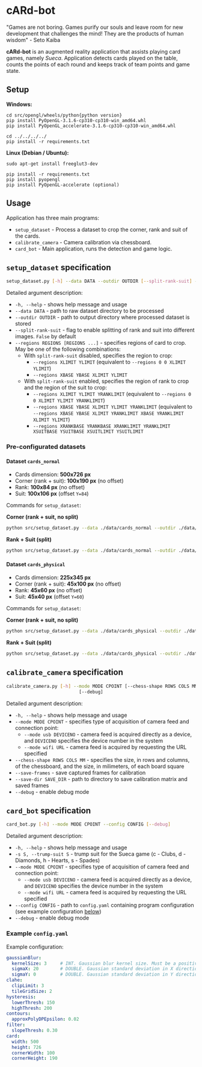 # cARd-bot
"Games are not boring. Games purify our souls and leave room for new development that challenges the mind! They are the products of human wisdom" - Seto Kaiba

**cARd-bot** is an augmented reality application that assists playing card games, namely *Sueca*. Application detects cards played on the table, counts the points of each round and keeps track of team points and game state.

## Setup

**Windows:**
```
cd src/opengl/wheels/python{python version}
pip install PyOpenGL-3.1.6-cp310-cp310-win_amd64.whl
pip install PyOpenGL_accelerate-3.1.6-cp310-cp310-win_amd64.whl

cd ../../../../
pip install -r requirements.txt
```

**Linux (Debian / Ubuntu):**
```
sudo apt-get install freeglut3-dev

pip install -r requirements.txt
pip install pyopengl
pip install PyOpenGL-accelerate (optional)
```

## Usage
Application has three main programs:
- `setup_dataset` - Process a dataset to crop the corner, rank and suit of the cards.
- `calibrate_camera` - Camera calibration via chessboard.
- `card_bot` - Main application, runs the detection and game logic.

## `setup_dataset` specification
```sh
setup_dataset.py [-h] --data DATA --outdir OUTDIR [--split-rank-suit] --regions REGIONS [REGIONS ...]
```

Detailed argument description:
- `-h, --help` - shows help message and usage
- `--data DATA` - path to raw dataset directory to be processed
- `--outdir OUTDIR` - path to output directory where processed dataset is stored
- `--split-rank-suit` - flag to enable splitting of rank and suit into different images. `False` by default
- `--regions REGIONS [REGIONS ...]` - specifies regions of card to crop. May be one of the following combinations:
  - With `split-rank-suit` disabled, specifies the region to crop:
    - `--regions XLIMIT YLIMIT` (equivalent to `--regions 0 0 XLIMIT YLIMIT`)
    - `--regions XBASE YBASE XLIMIT YLIMIT`
  - With `split-rank-suit` enabled, specifies the region of rank to crop and the region of the suit to crop:
    - `--regions XLIMIT YLIMIT YRANKLIMIT` (equivalent to `--regions 0 0 XLIMIT YLIMIT YRANKLIMIT`)
    - `--regions XBASE YBASE XLIMIT YLIMIT YRANKLIMIT` (equivalent to `--regions XBASE YBASE XLIMIT YRANKLIMIT XBASE YRANKLIMIT XLIMIT YLIMIT`)
    - `--regions XRANKBASE YRANKBASE XRANKLIMIT YRANKLIMIT XSUITBASE YSUITBASE XSUITLIMIT YSUITLIMIT`

### Pre-configurated datasets

#### Dataset `cards_normal`
- Cards dimension: **500x726 px**
- Corner (rank + suit): **100x190 px** (no offset)
- Rank: **100x84 px** (no offset)
- Suit: **100x106 px** (offset `Y=84`)

Commands for `setup_dataset`:

**Corner (rank + suit, no split)**
```sh
python src/setup_dataset.py --data ./data/cards_normal --outdir ./data/cards_normal/rank_suit --regions 100 190
```

**Rank + Suit (split)**
```sh
python src/setup_dataset.py --data ./data/cards_normal --outdir ./data/cards_normal/rank_suit --regions 100 190 84 --split-rank-suit
```

#### Dataset `cards_physical`
- Cards dimension: **225x345 px**
- Corner (rank + suit): **45x100 px** (no offset)
- Rank: **45x60 px** (no offset)
- Suit: **45x40 px** (offset `Y=60`)

Commands for `setup_dataset`:

**Corner (rank + suit, no split)**
```sh
python src/setup_dataset.py --data ./data/cards_physical --outdir ./data/cards_physical/rank_suit --regions 45 100
```

**Rank + Suit (split)**
```sh
python src/setup_dataset.py --data ./data/cards_physical --outdir ./data/cards_physical/rank_suit --regions 45 100 60 --split-rank-suit
```

## `calibrate_camera` specification
```sh
calibrate_camera.py [-h] --mode MODE CPOINT [--chess-shape ROWS COLS MM] [--save-frames] [--save-dir SAVE_DIR]
                           [--debug]
```

Detailed argument description:
- `-h, --help` - shows help message and usage
- `--mode MODE CPOINT` - specifies type of acquisition of camera feed and connection point:
  - `--mode usb DEVICENO` - camera feed is acquired directly as a device, and `DEVICENO` specifies the device number in the system
  - `--mode wifi URL` - camera feed is acquired by requesting the URL specified
- `--chess-shape ROWS COLS MM` - specifies the size, in rows and columns, of the chessboard, and the size, in milimeters, of each board square
- `--save-frames` - save captured frames for calibration
- `--save-dir SAVE_DIR` - path to directory to save calibration matrix and saved frames
- `--debug` - enable debug mode

## `card_bot` specification
```sh
card_bot.py [-h] --mode MODE CPOINT --config CONFIG [--debug]
```

Detailed argument description:
- `-h, --help` - shows help message and usage
- `-s S, --trump-suit S` - trump suit for the Sueca game (c - Clubs, d - Diamonds, h - Hearts, s - Spades)
- `--mode MODE CPOINT` - specifies type of acquisition of camera feed and connection point:
  - `--mode usb DEVICENO` - camera feed is acquired directly as a device, and `DEVICENO` specifies the device number in the system
  - `--mode wifi URL` - camera feed is acquired by requesting the URL specified
- `--config CONFIG` - path to `config.yaml` containing program configuration (see example configuration [below](#example-configyaml))
- `--debug` - enable debug mode

### Example `config.yaml`
Example configuration:
```yaml
gaussianBlur:
  kernelSize: 3     # INT. Gaussian blur kernel size. Must be a positive odd number (3, 5, 7, ...)
  sigmaX: 20        # DOUBLE. Gaussian standard deviation in X direction. Must be greater or equal than zero
  sigmaY: 0         # DOUBLE. Gaussian standard deviation in Y direction. Must be greater or equal than zero
clahe:
  clipLimit: 3
  tileGridSize: 2
hysteresis:
  lowerThresh: 150
  highThresh: 200
contours:
  approxPolyDPEpsilon: 0.02
filter:
  slopeThresh: 0.30
card:
  width: 500
  height: 726
  cornerWidth: 100
  cornerHeight: 190
```